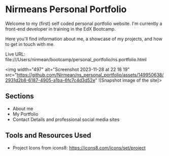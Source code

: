 # Nirmeans Personal Portfolio
Welcome to my (first) self coded personal portfolio website. I'm currently a front-end developer in training in the EdX Bootcamp.

Here you'll find information about me, a showcase of my projects, and how to get in touch with me.

Live URL: file:///Users/nirmean/bootcamp/personal_portfolio/ns.portfolio.html

<img width="497" alt="Screenshot 2023-11-28 at 22 18 19" src="https://github.com/Nirmean/ns_personal_portfolio/assets/149950638/2931d2b8-6187-4905-a1ba-6fc7c4d3d52e" ![Snapshot image of the site]>

<h2>Sections</h2>

- About me
- My Portfolio
- Contact Details and professional social media sites

<h2>Tools and Resources Used</h2>

- Project Icons from icons8: https://icons8.com/icons/set/project

